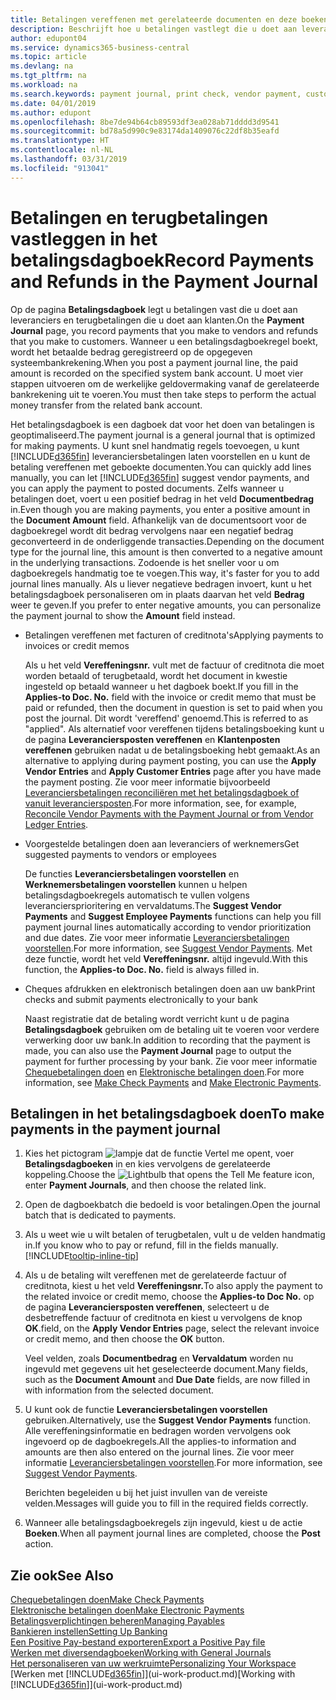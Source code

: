 ```yaml
---
title: Betalingen vereffenen met gerelateerde documenten en deze boeken | Microsoft Docs
description: Beschrijft hoe u betalingen vastlegt die u doet aan leveranciers en terugbetalingen die u doet aan klanten.
author: edupont04
ms.service: dynamics365-business-central
ms.topic: article
ms.devlang: na
ms.tgt_pltfrm: na
ms.workload: na
ms.search.keywords: payment journal, print check, vendor payment, customer refund, creditor, debt, balance due, AP
ms.date: 04/01/2019
ms.author: edupont
ms.openlocfilehash: 8be7de94b64cb89593df3ea028ab71dddd3d9541
ms.sourcegitcommit: bd78a5d990c9e83174da1409076c22df8b35eafd
ms.translationtype: HT
ms.contentlocale: nl-NL
ms.lasthandoff: 03/31/2019
ms.locfileid: "913041"
---
```

# <a name="record-payments-and-refunds-in-the-payment-journal"></a><span data-ttu-id="6dc00-103">Betalingen en terugbetalingen vastleggen in het betalingsdagboek</span><span class="sxs-lookup"><span data-stu-id="6dc00-103">Record Payments and Refunds in the Payment Journal</span></span>

<span data-ttu-id="6dc00-104">Op de pagina **Betalingsdagboek** legt u betalingen vast die u doet aan leveranciers en terugbetalingen die u doet aan klanten.</span><span class="sxs-lookup"><span data-stu-id="6dc00-104">On the **Payment Journal** page, you record payments that you make to vendors and refunds that you make to customers.</span></span> <span data-ttu-id="6dc00-105">Wanneer u een betalingsdagboekregel boekt, wordt het betaalde bedrag geregistreerd op de opgegeven systeembankrekening.</span><span class="sxs-lookup"><span data-stu-id="6dc00-105">When you post a payment journal line, the paid amount is recorded on the specified system bank account.</span></span> <span data-ttu-id="6dc00-106">U moet vier stappen uitvoeren om de werkelijke geldovermaking vanaf de gerelateerde bankrekening uit te voeren.</span><span class="sxs-lookup"><span data-stu-id="6dc00-106">You must then take steps to perform the actual money transfer from the related bank account.</span></span>  

<span data-ttu-id="6dc00-107">Het betalingsdagboek is een dagboek dat voor het doen van betalingen is geoptimaliseerd.</span><span class="sxs-lookup"><span data-stu-id="6dc00-107">The payment journal is a general journal that is optimized for making payments.</span></span> <span data-ttu-id="6dc00-108">U kunt snel handmatig regels toevoegen, u kunt [!INCLUDE[d365fin](includes/d365fin_md.md)] leveranciersbetalingen laten voorstellen en u kunt de betaling vereffenen met geboekte documenten.</span><span class="sxs-lookup"><span data-stu-id="6dc00-108">You can quickly add lines manually, you can let [!INCLUDE[d365fin](includes/d365fin_md.md)] suggest vendor payments, and you can apply the payment to posted documents.</span></span> <span data-ttu-id="6dc00-109">Zelfs wanneer u betalingen doet, voert u een positief bedrag in het veld **Documentbedrag** in.</span><span class="sxs-lookup"><span data-stu-id="6dc00-109">Even though you are making payments, you enter a positive amount in the **Document Amount** field.</span></span> <span data-ttu-id="6dc00-110">Afhankelijk van de documentsoort voor de dagboekregel wordt dit bedrag vervolgens naar een negatief bedrag geconverteerd in de onderliggende transacties.</span><span class="sxs-lookup"><span data-stu-id="6dc00-110">Depending on the document type for the journal line, this amount is then converted to a negative amount in the underlying transactions.</span></span> <span data-ttu-id="6dc00-111">Zodoende is het sneller voor u om dagboekregels handmatig toe te voegen.</span><span class="sxs-lookup"><span data-stu-id="6dc00-111">This way, it's faster for you to add journal lines manually.</span></span> <span data-ttu-id="6dc00-112">Als u liever negatieve bedragen invoert, kunt u het betalingsdagboek personaliseren om in plaats daarvan het veld **Bedrag** weer te geven.</span><span class="sxs-lookup"><span data-stu-id="6dc00-112">If you prefer to enter negative amounts, you can personalize the payment journal to show the **Amount** field instead.</span></span>  

- <span data-ttu-id="6dc00-113">Betalingen vereffenen met facturen of creditnota's</span><span class="sxs-lookup"><span data-stu-id="6dc00-113">Applying payments to invoices or credit memos</span></span>

    <span data-ttu-id="6dc00-114">Als u het veld **Vereffeningsnr.** vult met de factuur of creditnota die moet worden betaald of terugbetaald, wordt het document in kwestie ingesteld op betaald wanneer u het dagboek boekt.</span><span class="sxs-lookup"><span data-stu-id="6dc00-114">If you fill in the **Applies-to Doc. No.** field with the invoice or credit memo that must be paid or refunded, then the document in question is set to paid when you post the journal.</span></span> <span data-ttu-id="6dc00-115">Dit wordt 'vereffend' genoemd.</span><span class="sxs-lookup"><span data-stu-id="6dc00-115">This is referred to as "applied".</span></span> <span data-ttu-id="6dc00-116">Als alternatief voor vereffenen tijdens betalingsboeking kunt u de pagina **Leveranciersposten vereffenen** en **Klantenposten vereffenen** gebruiken nadat u de betalingsboeking hebt gemaakt.</span><span class="sxs-lookup"><span data-stu-id="6dc00-116">As an alternative to applying during payment posting, you can use the **Apply Vendor Entries** and **Apply Customer Entries** page after you have made the payment posting.</span></span> <span data-ttu-id="6dc00-117">Zie voor meer informatie bijvoorbeeld [Leveranciersbetalingen reconciliëren met het betalingsdagboek of vanuit leveranciersposten](payables-how-apply-purchase-transactions-manually.md).</span><span class="sxs-lookup"><span data-stu-id="6dc00-117">For more information, see, for example, [Reconcile Vendor Payments with the Payment Journal or from Vendor Ledger Entries](payables-how-apply-purchase-transactions-manually.md).</span></span>  

- <span data-ttu-id="6dc00-118">Voorgestelde betalingen doen aan leveranciers of werknemers</span><span class="sxs-lookup"><span data-stu-id="6dc00-118">Get suggested payments to vendors or employees</span></span>

    <span data-ttu-id="6dc00-119">De functies **Leveranciersbetalingen voorstellen** en **Werknemersbetalingen voorstellen** kunnen u helpen betalingsdagboekregels automatisch te vullen volgens leveranciersprioritering en vervaldatums.</span><span class="sxs-lookup"><span data-stu-id="6dc00-119">The **Suggest Vendor Payments** and **Suggest Employee Payments** functions can help you fill payment journal lines automatically according to vendor prioritization and due dates.</span></span> <span data-ttu-id="6dc00-120">Zie voor meer informatie [Leveranciersbetalingen voorstellen](payables-how-suggest-vendor-payments.md).</span><span class="sxs-lookup"><span data-stu-id="6dc00-120">For more information, see [Suggest Vendor Payments](payables-how-suggest-vendor-payments.md).</span></span> <span data-ttu-id="6dc00-121">Met deze functie, wordt het veld **Vereffeningsnr.** altijd ingevuld.</span><span class="sxs-lookup"><span data-stu-id="6dc00-121">With this function, the **Applies-to Doc. No.** field is always filled in.</span></span>  

- <span data-ttu-id="6dc00-122">Cheques afdrukken en elektronisch betalingen doen aan uw bank</span><span class="sxs-lookup"><span data-stu-id="6dc00-122">Print checks and submit payments electronically to your bank</span></span>

    <span data-ttu-id="6dc00-123">Naast registratie dat de betaling wordt verricht kunt u de pagina **Betalingsdagboek** gebruiken om de betaling uit te voeren voor verdere verwerking door uw bank.</span><span class="sxs-lookup"><span data-stu-id="6dc00-123">In addition to recording that the payment is made, you can also use the **Payment Journal** page to output the payment for further processing by your bank.</span></span> <span data-ttu-id="6dc00-124">Zie voor meer informatie [Chequebetalingen doen](payables-how-work-checks.md) en [Elektronische betalingen doen](payables-how-export-payments-bank-file.md).</span><span class="sxs-lookup"><span data-stu-id="6dc00-124">For more information, see [Make Check Payments](payables-how-work-checks.md) and [Make Electronic Payments](payables-how-export-payments-bank-file.md).</span></span>  

## <a name="to-make-payments-in-the-payment-journal"></a><span data-ttu-id="6dc00-125">Betalingen in het betalingsdagboek doen</span><span class="sxs-lookup"><span data-stu-id="6dc00-125">To make payments in the payment journal</span></span>

1. <span data-ttu-id="6dc00-126">Kies het pictogram ![lampje dat de functie Vertel me opent](media/ui-search/search_small.png "Vertel me wat u wilt doen"), voer **Betalingsdagboeken** in en kies vervolgens de gerelateerde koppeling.</span><span class="sxs-lookup"><span data-stu-id="6dc00-126">Choose the ![Lightbulb that opens the Tell Me feature](media/ui-search/search_small.png "Tell me what you want to do") icon, enter **Payment Journals**, and then choose the related link.</span></span>
2. <span data-ttu-id="6dc00-127">Open de dagboekbatch die bedoeld is voor betalingen.</span><span class="sxs-lookup"><span data-stu-id="6dc00-127">Open the journal batch that is dedicated to payments.</span></span>
3. <span data-ttu-id="6dc00-128">Als u weet wie u wilt betalen of terugbetalen, vult u de velden handmatig in.</span><span class="sxs-lookup"><span data-stu-id="6dc00-128">If you know who to pay or refund, fill in the fields manually.</span></span> [!INCLUDE[tooltip-inline-tip](includes/tooltip-inline-tip_md.md)]
4. <span data-ttu-id="6dc00-129">Als u de betaling wilt vereffenen met de gerelateerde factuur of creditnota, kiest u het veld **Vereffeningsnr.**</span><span class="sxs-lookup"><span data-stu-id="6dc00-129">To also apply the payment to the related invoice or credit memo, choose the **Applies-to Doc No.**</span></span> <span data-ttu-id="6dc00-130">op de pagina **Leveranciersposten vereffenen**, selecteert u de desbetreffende factuur of creditnota en kiest u vervolgens de knop **OK**.</span><span class="sxs-lookup"><span data-stu-id="6dc00-130">field, on the **Apply Vendor Entries** page, select the relevant invoice or credit memo, and then choose the **OK** button.</span></span>

    <span data-ttu-id="6dc00-131">Veel velden, zoals **Documentbedrag** en **Vervaldatum** worden nu ingevuld met gegevens uit het geselecteerde document.</span><span class="sxs-lookup"><span data-stu-id="6dc00-131">Many fields, such as the **Document Amount** and **Due Date** fields, are now filled in with information from the selected document.</span></span>
5. <span data-ttu-id="6dc00-132">U kunt ook de functie **Leveranciersbetalingen voorstellen** gebruiken.</span><span class="sxs-lookup"><span data-stu-id="6dc00-132">Alternatively, use the **Suggest Vendor Payments** function.</span></span> <span data-ttu-id="6dc00-133">Alle vereffeningsinformatie en bedragen worden vervolgens ook ingevoerd op de dagboekregels.</span><span class="sxs-lookup"><span data-stu-id="6dc00-133">All the applies-to information and amounts are then also entered on the journal lines.</span></span> <span data-ttu-id="6dc00-134">Zie voor meer informatie [Leveranciersbetalingen voorstellen](payables-how-suggest-vendor-payments.md).</span><span class="sxs-lookup"><span data-stu-id="6dc00-134">For more information, see [Suggest Vendor Payments](payables-how-suggest-vendor-payments.md).</span></span>

    <span data-ttu-id="6dc00-135">Berichten begeleiden u bij het juist invullen van de vereiste velden.</span><span class="sxs-lookup"><span data-stu-id="6dc00-135">Messages will guide you to fill in the required fields correctly.</span></span>
6.  <span data-ttu-id="6dc00-136">Wanneer alle betalingsdagboekregels zijn ingevuld, kiest u de actie **Boeken**.</span><span class="sxs-lookup"><span data-stu-id="6dc00-136">When all payment journal lines are completed, choose the **Post** action.</span></span>

## <a name="see-also"></a><span data-ttu-id="6dc00-137">Zie ook</span><span class="sxs-lookup"><span data-stu-id="6dc00-137">See Also</span></span>
[<span data-ttu-id="6dc00-138">Chequebetalingen doen</span><span class="sxs-lookup"><span data-stu-id="6dc00-138">Make Check Payments</span></span>](payables-how-work-checks.md)  
[<span data-ttu-id="6dc00-139">Elektronische betalingen doen</span><span class="sxs-lookup"><span data-stu-id="6dc00-139">Make Electronic Payments</span></span>](payables-how-export-payments-bank-file.md)  
[<span data-ttu-id="6dc00-140">Betalingsverplichtingen beheren</span><span class="sxs-lookup"><span data-stu-id="6dc00-140">Managing Payables</span></span>](payables-manage-payables.md)  
[<span data-ttu-id="6dc00-141">Bankieren instellen</span><span class="sxs-lookup"><span data-stu-id="6dc00-141">Setting Up Banking</span></span>](bank-setup-banking.md)  
[<span data-ttu-id="6dc00-142">Een Positive Pay-bestand exporteren</span><span class="sxs-lookup"><span data-stu-id="6dc00-142">Export a Positive Pay file</span></span>](finance-how-positive-pay.md)  
[<span data-ttu-id="6dc00-143">Werken met diversendagboeken</span><span class="sxs-lookup"><span data-stu-id="6dc00-143">Working with General Journals</span></span>](ui-work-general-journals.md)  
[<span data-ttu-id="6dc00-144">Het personaliseren van uw werkruimte</span><span class="sxs-lookup"><span data-stu-id="6dc00-144">Personalizing Your Workspace</span></span>](ui-personalization-user.md)  
<span data-ttu-id="6dc00-145">[Werken met [!INCLUDE[d365fin](includes/d365fin_md.md)]](ui-work-product.md)</span><span class="sxs-lookup"><span data-stu-id="6dc00-145">[Working with [!INCLUDE[d365fin](includes/d365fin_md.md)]](ui-work-product.md)</span></span>  

